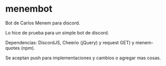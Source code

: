 # menembot
 Bot de Carlos Menem para discord.

Lo hice de prueba para un simple bot de discord.

Dependencias: DiscordJS, Cheerio (jQuery) y request GET) y menem-quotes (npm).

Se aceptan push para implementaciones y cambios o agregar mas cosas.
